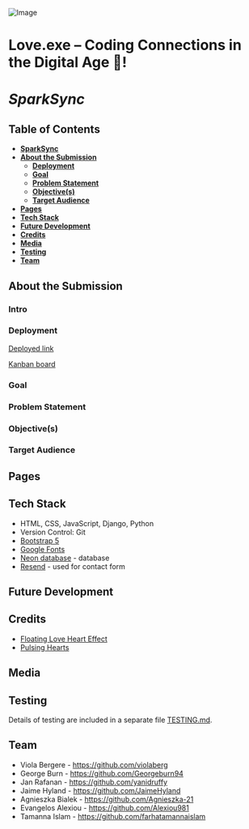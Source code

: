 ![Image]()

# Love.exe – Coding Connections in the Digital Age 🌈!

# ***SparkSync***

## **Table of Contents**
* [**SparkSync**](#sparksync)
* [**About the Submission**](#about-the-submission)
    + [**Deployment**](#deployment)
    + [**Goal**](#goal)
    + [**Problem Statement**](#problem-statement)
    + [**Objective(s)**](#objectives)
    + [**Target Audience**](#target-audience)
* [**Pages**](#pages)
* [**Tech Stack**](#tech-stack)
* [**Future Development**](#future-development)
* [**Credits**](#credits)
* [**Media**](#media)
* [**Testing**](#testing)
* [**Team**](#team)

## **About the Submission**  

### **Intro** 

### **Deployment**   
[Deployed link](https://sparksync-7438f8dc8240.herokuapp.com/)

[Kanban board](https://github.com/users/violaberg/projects/12)

### **Goal**    

### **Problem Statement**

### **Objective(s)**

### **Target Audience**

## **Pages**

## **Tech Stack**  
- HTML, CSS, JavaScript, Django, Python  
- Version Control: Git
- [Bootstrap 5](https://getbootstrap.com/docs/5.3/getting-started/introduction/)
- [Google Fonts](https://fonts.google.com)
- [Neon database](https://console.neon.tech/) - database
- [Resend](https://resend.com/) - used for contact form

## **Future Development**

## **Credits**
- [Floating Love Heart Effect](https://codepen.io/1AHV/pen/oPvwQw)
- [Pulsing Hearts](https://codepen.io/puresick1/pen/popjyG)

## **Media**

## **Testing**

Details of testing are included in a separate file [TESTING.md](TESTING.md).

## **Team**
- Viola Bergere - https://github.com/violaberg
- George Burn - https://github.com/Georgeburn94
- Jan Rafanan - https://github.com/yanidruffy
- Jaime Hyland - https://github.com/JaimeHyland
- Agnieszka Bialek - https://github.com/Agnieszka-21
- Evangelos Alexiou - https://github.com/Alexiou981
- Tamanna Islam - https://github.com/farhatamannaislam
